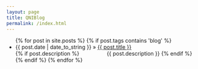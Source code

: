 ```yaml
---
layout: page
title: QNIBlog
permalink: /index.html
---
```

<ul class="posts">
    {% for post in site.posts %}
        {% if post.tags contains 'blog' %}
            <li><span>{{ post.date | date_to_string }}</span> &raquo; <a href="{{ post.url }}">{{ post.title }}</a><br>
            {% if post.description %}
                <span style="padding-left:68px;"></span>{{ post.description }}
            {% endif %}
            </li>
        {% endif %}
    {% endfor %}
</ul>